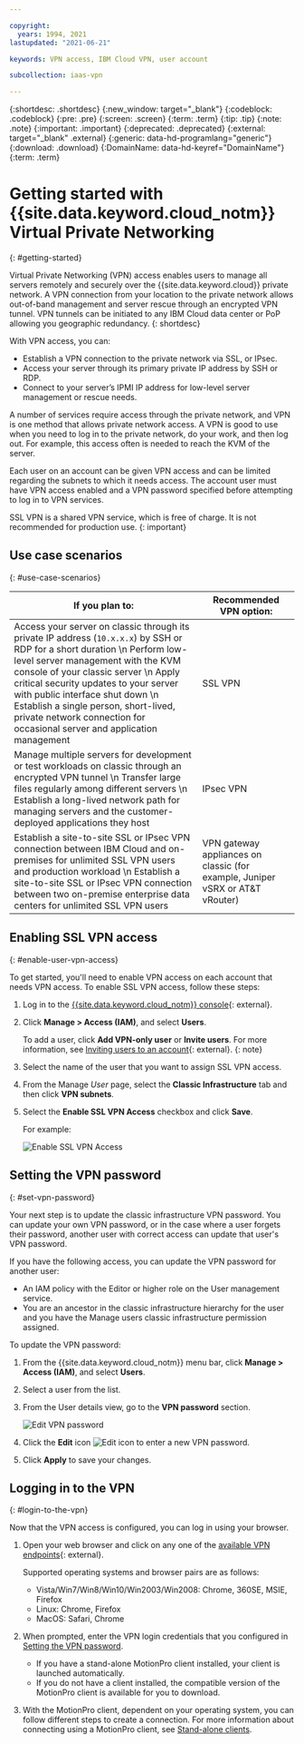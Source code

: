 ```yaml
---

copyright:
  years: 1994, 2021
lastupdated: "2021-06-21"

keywords: VPN access, IBM Cloud VPN, user account

subcollection: iaas-vpn

---
```


{:shortdesc: .shortdesc}
{:new_window: target="_blank"}
{:codeblock: .codeblock}
{:pre: .pre}
{:screen: .screen}
{:term: .term}
{:tip: .tip}
{:note: .note}
{:important: .important}
{:deprecated: .deprecated}
{:external: target="_blank" .external}
{:generic: data-hd-programlang="generic"}
{:download: .download}
{:DomainName: data-hd-keyref="DomainName"}
{:term: .term}

# Getting started with {{site.data.keyword.cloud_notm}} Virtual Private Networking
{: #getting-started}

Virtual Private Networking (VPN) access enables users to manage all servers remotely and securely over the {{site.data.keyword.cloud}} private network. A VPN connection from your location to the private network allows out-of-band management and server rescue through an encrypted VPN tunnel. VPN tunnels can be initiated to any IBM Cloud data center or PoP allowing you geographic redundancy.
{: shortdesc}

With VPN access, you can:

* Establish a VPN connection to the private network via SSL, or IPsec.
* Access your server through its primary private IP address by SSH or RDP.
* Connect to your server’s IPMI IP address for low-level server management or rescue needs.

A number of services require access through the private network, and VPN is one method that allows private network access. A VPN is good to use when you need to log in to the private network, do your work, and then log out. For example, this access often is needed to reach the KVM of the server.

Each user on an account can be given VPN access and can be limited regarding the subnets to which it needs access. The account user must have VPN access enabled and a VPN password specified before attempting to log in to VPN services.

SSL VPN is a shared VPN service, which is free of charge. It is not recommended for production use.
{: important}

## Use case scenarios
{: #use-case-scenarios}

| If you plan to: | Recommended VPN option:  |
|--------------|--------------|
| Access your server on classic through its private IP address (`10.x.x.x`) by SSH or RDP for a short duration  \n Perform low-level server management with the KVM console of your classic server  \n Apply critical security updates to your server with public interface shut down  \n Establish a single person, short-lived, private network connection for occasional server and application management | SSL VPN |
| Manage multiple servers for development or test workloads on classic through an encrypted VPN tunnel  \n Transfer large files regularly among different servers  \n Establish a long-lived network path for managing servers and the customer-deployed applications they host | IPsec VPN |
| Establish a site-to-site SSL or IPsec VPN connection between IBM Cloud and on-premises for unlimited SSL VPN users and production workload  \n Establish a site-to-site SSL or IPsec VPN connection between two on-premise enterprise data centers for unlimited SSL VPN users | VPN gateway appliances on classic (for example, Juniper vSRX or AT&T vRouter) |

## Enabling SSL VPN access
{: #enable-user-vpn-access}

To get started, you'll need to enable VPN access on each account that needs VPN access. To enable SSL VPN access, follow these steps:

1. Log in to the [{{site.data.keyword.cloud_notm}} console](https://{DomainName}/){: external}.
1. Click **Manage > Access (IAM)**, and select **Users**.

   To add a user, click **Add VPN-only user** or **Invite users**. For more information, see [Inviting users to an account](/docs/iam?topic=iam-iamuserinv){: external}.
   {: note}

1. Select the name of the user that you want to assign SSL VPN access.
1. From the Manage _User_ page, select the **Classic Infrastructure** tab and then click **VPN subnets**.
1. Select the **Enable SSL VPN Access** checkbox and click **Save**.

   For example:

   ![Enable SSL VPN Access](images/vpn_ssl_enable.png)

## Setting the VPN password
{: #set-vpn-password}

Your next step is to update the classic infrastructure VPN password. You can update your own VPN password, or in the case where a user forgets their password, another user with correct access can update that user's VPN password.

If you have the following access, you can update the VPN password for another user:

* An IAM policy with the Editor or higher role on the User management service.
* You are an ancestor in the classic infrastructure hierarchy for the user and you have the Manage users classic infrastructure permission assigned.

To update the VPN password:

1. From the {{site.data.keyword.cloud_notm}} menu bar, click **Manage > Access (IAM)**, and select **Users**.
2. Select a user from the list.
3. From the User details view, go to the **VPN password** section.

   ![Edit VPN password](images/vpn_password.png)

4. Click the **Edit** icon ![Edit icon](images/icon_write.svg) to enter a new VPN password.  
5. Click **Apply** to save your changes.

## Logging in to the VPN
{: #login-to-the-vpn}

Now that the VPN access is configured, you can log in using your browser.

1. Open your web browser and click on any one of the [available VPN endpoints](https://www.ibm.com/cloud/vpn-access){: external}.

   Supported operating systems and browser pairs are as follows:

      * Vista/Win7/Win8/Win10/Win2003/Win2008: Chrome, 360SE, MSIE, Firefox
      * Linux: Chrome, Firefox
      * MacOS: Safari, Chrome

2. When prompted, enter the VPN login credentials that you configured in [Setting the VPN password](#set-vpn-password).

   * If you have a stand-alone MotionPro client installed, your client is launched automatically. 
   * If you do not have a client installed, the compatible version of the MotionPro client is available for you to download. 
3. With the MotionPro client, dependent on your operating system, you can follow different steps to create a connection. For more information about connecting using a MotionPro client, see [Stand-alone clients](/docs/iaas-vpn?topic=iaas-vpn-standalone-vpn-clients).
